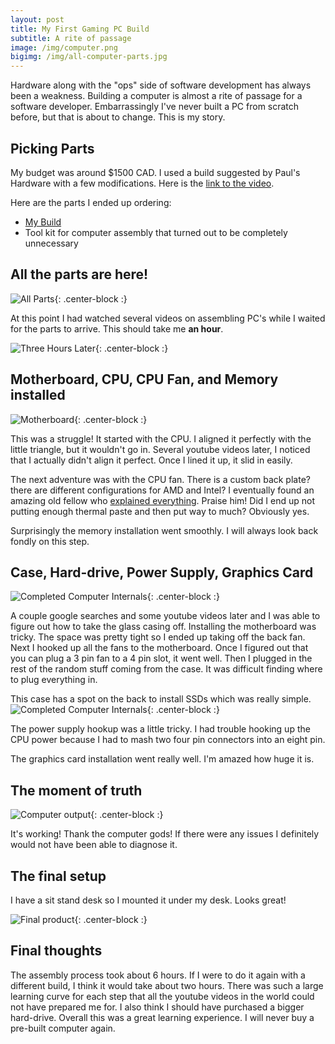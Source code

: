 ```yaml
---
layout: post
title: My First Gaming PC Build
subtitle: A rite of passage
image: /img/computer.png
bigimg: /img/all-computer-parts.jpg
---
```


Hardware along with the "ops" side of software development has always been a weakness. 
Building a computer is almost a rite of passage for a software developer. 
Embarrassingly I've never built a PC from scratch before, but that is about to change. This is my story.


## Picking Parts

My budget was around $1500 CAD. I used a build suggested by Paul's Hardware with a few modifications. 
Here is the [link to the video](https://youtu.be/gPbUlyK0ncA).

Here are the parts I ended up ordering:
 * [My Build](https://pcpartpicker.com/user/Jimeh87/saved/D3RYgs)
 * Tool kit for computer assembly that turned out to be completely unnecessary
 
## All the parts are here!
 
![All Parts](../img/all-computer-parts.jpg){: .center-block :}
 
At this point I had watched several videos on assembling PC's while I waited for the parts to arrive. This should take me **an hour**.
 
![Three Hours Later](../img/threehourslater.jpg){: .center-block :}

## Motherboard, CPU, CPU Fan, and Memory installed

![Motherboard](../img/motherboard.jpg){: .center-block :}

This was a struggle! It started with the CPU. I aligned it perfectly with the little triangle, but it wouldn't go in. 
Several youtube videos later, I noticed that I actually didn't align it perfect. Once I lined it up, it slid in easily.

The next adventure was with the CPU fan. There is a custom back plate? there are different configurations for AMD and Intel?
I eventually found an amazing old fellow who [explained everything](https://youtu.be/rJqYeIW9f5c). Praise him!
Did I end up not putting enough thermal paste and then put way to much? Obviously yes.

Surprisingly the memory installation went smoothly. I will always look back fondly on this step.

## Case, Hard-drive, Power Supply, Graphics Card

![Completed Computer Internals](../img/completed-internals.jpg){: .center-block :}

A couple google searches and some youtube videos later and I was able to figure out how to take the glass casing off.
Installing the motherboard was tricky. The space was pretty tight so I ended up taking off the back fan.
Next I hooked up all the fans to the motherboard. Once I figured out that you can plug a 3 pin fan to a 4 pin slot, it went well.
Then I plugged in the rest of the random stuff coming from the case. It was difficult finding where to plug everything in.

This case has a spot on the back to install SSDs which was really simple.
![Completed Computer Internals](../img/harddrive.jpg){: .center-block :}
 
The power supply hookup was a little tricky. I had trouble hooking up the CPU power because I had to mash two four pin connectors into an eight pin.
 
The graphics card installation went really well. I'm amazed how huge it is.

## The moment of truth

![Computer output](../img/computer-output.jpg){: .center-block :}
 
It's working! Thank the computer gods! If there were any issues I definitely would not have been able to diagnose it.
 
## The final setup
 
I have a sit stand desk so I mounted it under my desk. Looks great!

![Final product](../img/finished-product.jpg){: .center-block :}

## Final thoughts

The assembly process took about 6 hours. If I were to do it again with a different build, I think it would take about two hours.
There was such a large learning curve for each step that all the youtube videos in the world could not have prepared me for. 
I also think I should have purchased a bigger hard-drive. Overall this was a great learning experience. I will never buy a pre-built
computer again.